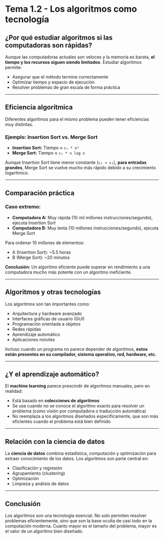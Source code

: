# Tema 1.2 - Los algoritmos como tecnología

## ¿Por qué estudiar algoritmos si las computadoras son rápidas?

Aunque las computadoras actuales son veloces y la memoria es barata, **el tiempo y los recursos siguen siendo limitados**. Estudiar algoritmos permite:

- Asegurar que el método termine correctamente
- Optimizar tiempo y espacio de ejecución
- Resolver problemas de gran escala de forma práctica


---

## Eficiencia algorítmica

Diferentes algoritmos para el mismo problema pueden tener eficiencias muy distintas.

### Ejemplo: Insertion Sort vs. Merge Sort

- **Insertion Sort:** Tiempo ≈ `c₁ * n²`
- **Merge Sort:** Tiempo ≈ `c₂ * n log n`

Aunque Insertion Sort tiene menor constante (`c₁ < c₂`), **para entradas grandes**, Merge Sort se vuelve mucho más rápido debido a su crecimiento logarítmico.

---

## Comparación práctica

### Caso extremo:

- **Computadora A:** Muy rápida (10 mil millones instrucciones/segundo), ejecuta Insertion Sort
- **Computadora B:** Muy lenta (10 millones instrucciones/segundo), ejecuta Merge Sort

Para ordenar 10 millones de elementos:

- A (Insertion Sort): ~5.5 horas
- B (Merge Sort): ~20 minutos

**Conclusión:** Un algoritmo eficiente puede superar en rendimiento a una computadora mucho más potente con un algoritmo ineficiente.

---

## Algoritmos y otras tecnologías

Los algoritmos son tan importantes como:

- Arquitectura y hardware avanzado
- Interfaces gráficas de usuario (GUI)
- Programación orientada a objetos
- Redes rápidas
- Aprendizaje automático
- Aplicaciones móviles

Incluso cuando un programa no parece depender de algoritmos, **estos están presentes en su compilador, sistema operativo, red, hardware, etc.**

---

## ¿Y el aprendizaje automático?

El **machine learning** parece prescindir de algoritmos manuales, pero en realidad:

- Está basado en **colecciones de algoritmos**
- Se usa cuando no se conoce el algoritmo exacto para resolver un problema (como visión por computadora o traducción automática)
- No reemplaza a los algoritmos diseñados específicamente, que son más eficientes cuando el problema está bien definido

---

## Relación con la ciencia de datos

La **ciencia de datos** combina estadística, computación y optimización para extraer conocimiento de los datos. Los algoritmos son parte central en:

- Clasificación y regresión
- Agrupamiento (clustering)
- Optimización
- Limpieza y análisis de datos

---

## Conclusión

Los algoritmos son una tecnología esencial. No solo permiten resolver problemas eficientemente, sino que son la base oculta de casi todo en la computación moderna. Cuanto mayor es el tamaño del problema, mayor es el valor de un algoritmo bien diseñado.

